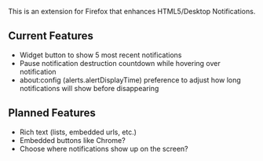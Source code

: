 This is an extension for Firefox that enhances HTML5/Desktop Notifications.

Current Features
---------
* Widget button to show 5 most recent notifications
* Pause notification destruction countdown while hovering over notification
* about:config (alerts.alertDisplayTime) preference to adjust how long notifications will show before disappearing

Planned Features
---------
* Rich text (lists, embedded urls, etc.)
* Embedded buttons like Chrome?
* Choose where notifications show up on the screen?